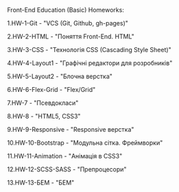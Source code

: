 Front-End Education (Basic)
Homeworks:

1.HW-1-Git - "VCS (Git, Github, gh-pages)"  

2.HW-2-HTML - "Поняття Front-End. HTML"  

3.HW-3-CSS - "Технологія CSS (Cascading Style Sheet)"  

4.HW-4-Layout1 - "Графічні редактори для розробників"  

5.HW-5-Layout2 - "Блочна верстка"

6.HW-6-Flex-Grid - "Flex/Grid"

7.HW-7 - "Псевдокласи"

8.HW-8 - "HTML5, CSS3"

9.HW-9-Responsive - "Responsive верстка"

10.HW-10-Bootstrap - "Модульна сітка. Фреймворки"

11.HW-11-Animation - "Анімація в CSS3"

12.HW-12-SCSS-SASS - "Препроцесори"

13.HW-13-БЕМ - "БЕМ"

